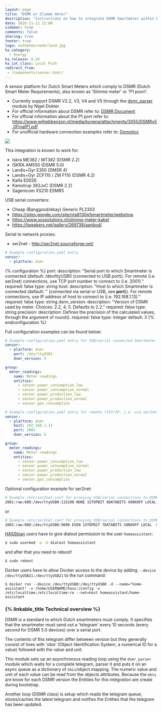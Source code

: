 ```yaml
---
layout: page
title: "DSMR or Slimme meter"
description: "Instructions on how to integrate DSMR Smartmeter within Home Assistant."
date: 2016-11-12 12:00
sidebar: true
comments: false
sharing: true
footer: true
logo: netbeheernederland.jpg
ha_category:
  - Energy
ha_release: 0.34
ha_iot_class: Local Push
redirect_from:
 - /components/sensor.dsmr/
---
```


A sensor platform for Dutch Smart Meters which comply to DSMR (Dutch Smart Meter Requirements), also known as 'Slimme meter' or 'P1 poort'.

- Currently support DSMR V2.2, V3, V4 and V5 through the [dsmr_parser](https://github.com/ndokter/dsmr_parser) module by Nigel Dokter.
- For official information about DSMR refer to: [DSMR Document](https://www.netbeheernederland.nl/dossiers/slimme-meter-15)
- For official information about the P1 port refer to: <https://www.wijhebbenzon.nl/media/kunena/attachments/3055/DSMRv5.0FinalP1.pdf>
- For unofficial hardware connection examples refer to: [Domoticx](http://domoticx.com/p1-poort-slimme-meter-hardware/)

<p class='img'>
<img src='/images/screenshots/dsmr.png' />
</p>

This integration is known to work for:

- Iskra ME382 / MT382 (DSMR 2.2)
- ISKRA AM550 (DSMR 5.0)
- Landis+Gyr E350 (DMSR 4)
- Landis+Gyr ZCF110 / ZM F110 (DSMR 4.2)
- Kaifa E0026
- Kamstrup 382JxC (DSMR 2.2)
- Sagemcom XS210 ESMR5

USB serial converters:

- Cheap (Banggood/ebay) Generic PL2303
- <https://sites.google.com/site/nta8130p1smartmeter/webshop>
- <https://www.sossolutions.nl/slimme-meter-kabel>
- <https://tweakers.net/gallery/269738/aanbod/>

Serial to network proxies:

- ser2net - <http://ser2net.sourceforge.net/>

```yaml
# Example configuration.yaml entry
sensor:
  - platform: dsmr
```

{% configuration %}
  port:
    description: "Serial port to which Smartmeter is connected (default: /dev/ttyUSB0 (connected to USB port)). For remote (i.e. ser2net) connections, use TCP port number to connect to (i.e. 2001)."
    required: false
    type: string
  host:
    description: "Host to which Smartmeter is connected (default: '' (connected via serial or USB, see **port**)). For remote connections, use IP address of host to connect to (i.e. 192.168.1.13)."
    required: false
    type: string
  dsmr_version:
    description: "Version of DSMR used by meter. Choices: 2.2, 4, 5. Defaults to 2.2."
    required: false
    type: string
  precision:
    description: Defines the precision of the calculated values, through the argument of round().
    required: false
    type: integer
    default: 3
{% endconfiguration %}

Full configuration examples can be found below:

```yaml
# Example configuration.yaml entry for USB/serial connected Smartmeter
sensor:
  - platform: dsmr
    port: /dev/ttyUSB1
    dsmr_version: 5

group:
  meter_readings:
    name: Meter readings
    entities:
      - sensor.power_consumption_low
      - sensor.power_consumption_normal
      - sensor.power_production_low
      - sensor.power_production_normal
      - sensor.gas_consumption
```

```yaml
# Example configuration.yaml entry for remote (TCP/IP, i.e. via ser2net) connection to host which is connected to Smartmeter
sensor:
  - platform: dsmr
    host: 192.168.1.13
    port: 2001
    dsmr_version: 5

group:
  meter_readings:
    name: Meter readings
    entities:
      - sensor.power_consumption_low
      - sensor.power_consumption_normal
      - sensor.power_production_low
      - sensor.power_production_normal
      - sensor.gas_consumption
```

Optional configuration example for ser2net:

```sh
# Example /etc/ser2net.conf for proxying USB/serial connections to DSMRv4 smart meters
2001:raw:600:/dev/ttyUSB0:115200 NONE 1STOPBIT 8DATABITS XONXOFF LOCAL -RTSCTS
```
or
```sh
# Example /etc/ser2net.conf for proxying USB/serial connections to DSMRv2.2 smart meters
2001:raw:600:/dev/ttyUSB0:9600 EVEN 1STOPBIT 7DATABITS XONXOFF LOCAL -RTSCTS
```

[HASSbian](/getting-started/installation-raspberry-pi-image/) users have to give dialout permission to the user `homeassistant`:

```bash
$ sudo usermod -a -G dialout homeassistant
```

and after that you need to reboot!

```bash
$ sudo reboot
```

Docker users have to allow Docker access to the device by adding `--device /dev/ttyUSB21:/dev/ttyUSB21` to the run command:

```hass
$ docker run --device /dev/ttyUSB0:/dev/ttyUSB0 -d --name="home-assistant" -v /home/USERNAME/hass:/config -v /etc/localtime:/etc/localtime:ro --net=host homeassistant/home-assistant
```

### {% linkable_title Technical overview %}

DSMR is a standard to which Dutch smartmeters must comply. It specifies that the smartmeter must send out a 'telegram' every 10 seconds (every second for DSMR 5.0 devices) over a serial port.

The contents of this telegram differ between version but they generally consist of lines with 'obis' (Object Identification System, a numerical ID for a value) followed with the value and unit.

This module sets up an asynchronous reading loop using the `dsmr_parser` module which waits for a complete telegram, parser it and puts it on an async queue as a dictionary of `obis`/object mapping. The numeric value and unit of each value can be read from the objects attributes. Because the `obis` are know for each DSMR version the Entities for this integration are create during bootstrap.

Another loop (DSMR class) is setup which reads the telegram queue, stores/caches the latest telegram and notifies the Entities that the telegram has been updated.
